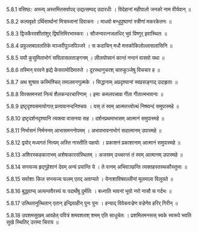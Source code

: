 5.8.1
वसिष्ठः:
अस्त्य् अस्तमितसर्वापद् उद्यत्सम्पद् उदारधीः ।
विदेहानां महीपालो जनको नाम वीर्यवान् ॥


5.8.2
कल्पवृक्षो ऽर्थिसार्थानां मित्राब्जानां दिवाकरः ।
माधवो बन्धुपुष्पाणां स्त्रीणां मकरकेतनः ॥


5.8.3
द्विजकैरवशीतांशुर् द्विषत्तिमिरभास्करः ।
सौजन्यरत्नजलधिर् भुवं विष्णुर् इवास्थितः ॥


5.8.4
प्रफुल्तबाललतिके मञ्जरीपुञ्जपिञ्जरे ।
स कदाचिन् मधौ मत्तकोकिलोल्लासलासिनि ॥


5.8.5
ययौ कुसुमिताभोगं सविलासलताङ्गनम् ।
लीलयोपवनं कान्तं नन्दनं वासवो यथा ॥


5.8.6
तस्मिन् वरवने हृद्ये केसरामोदिमारुते ।
दूरस्थानुचरश् चारुकुञ्जेषु विचचार ह ॥


5.8.7
अथ शुश्राव कस्मिंश्चित् तमालवनगुल्मके ।
सिद्धानाम् अप्रदृश्यानां स्वप्रसङ्गाद् उदाहृताः ॥


5.8.8
विरक्तमनसां नित्यं शैलकन्दरचारिणाम् ।
इमाः कमलपत्त्राक्ष गीता गीतात्मभावनाः ॥


5.8.9
द्रष्टृदृश्यसमायोगात् प्रत्ययानन्दनिश्चयः ।
यस् तं स्वम् आत्मतत्त्वोत्थं निष्ष्यन्दं समुपास्महे ॥


5.8.10
द्रष्टृदर्शनदृश्यानि त्यक्त्वा वासनया सह ।
दर्शनप्रथमाभासम् आत्मानं समुपास्महे ॥


5.8.11
निर्भासनं निर्मननम् आभासमननोपमम् ।
अभावभावनाभोगं सदात्मानम् उपास्महे ॥


5.8.12
द्वयोर् मध्यगतं नित्यम् अस्ति नास्तीति पक्षयोः ।
प्रकाशनं प्रकाशानाम् आत्मानं समुपास्महे ॥


5.8.13
अशिरस्कहकाराभम् अशेषाकारसंस्थितम् ।
अजस्रम् उच्चरन्तं तं स्वम् आत्मानम् उपास्महे ॥


5.8.14
सन्त्यज्य हृद्गुहेशानं देवम् अन्यं प्रयान्ति ये ।
ते रत्नम् अभिवाञ्छन्ति त्यक्तहस्तस्थकौस्तुभाः ॥


5.8.15
सर्वाशाः किल सन्त्यज्य फलम् एतद् अवाप्यते ।
येनाशाविषवल्लीनां मूलमाला विलूयते ॥


5.8.16
बुद्ध्वाप्य् अत्यन्तवैरस्यं यः पदार्थेषु दुर्मतिः ।
बध्नाति भावनां भूयो नरो नासौ स गर्दभः ॥


5.8.17
उत्थितानुत्थितान् एतान् इन्द्रियाहीन् पुनः पुनः ।
हन्याद् विवेकवज्रेण वज्रेणेव हरिर् गिरीन् ॥


5.8.18
उपशमसुखम् आवहेत् पवित्रं शमवशतश् शमम् एति साधुचेतः ।
प्रशमितमनसस् स्वके स्वरूपे भवति सुखे स्थितिर् उत्तमा चिराय ॥

